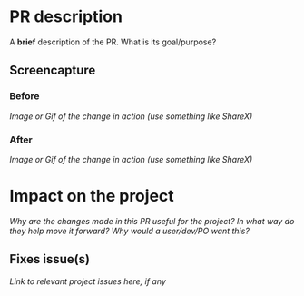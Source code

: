 # PR description
A **brief** description of the PR. What is its goal/purpose?

## Screencapture
### Before
_Image or Gif of the change in action (use something like ShareX)_

### After
_Image or Gif of the change in action (use something like ShareX)_

# Impact on the project
_Why are the changes made in this PR useful for the project? In what way do they help move it forward? Why would a user/dev/PO want this?_

## Fixes issue(s)
_Link to relevant project issues here, if any_
